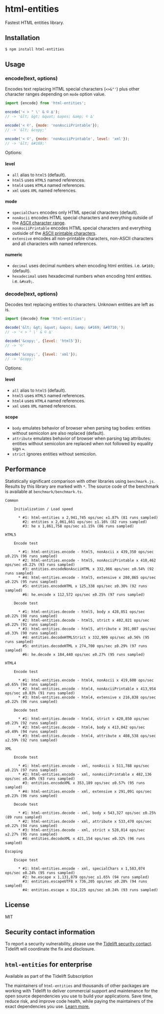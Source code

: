 html-entities
=============

Fastest HTML entities library.


Installation
------------

```bash
$ npm install html-entities
```

Usage
-----

### encode(text, options)

Encodes text replacing HTML special characters (`<>&"'`) plus other character ranges depending on `mode` option value.

```js
import {encode} from 'html-entities';

encode('< > " \' & © ∆');
// -> '&lt; &gt; &quot; &apos; &amp; © ∆'

encode('< ©', {mode: 'nonAsciiPrintable'});
// -> '&lt; &copy;'

encode('< ©', {mode: 'nonAsciiPrintable', level: 'xml'});
// -> '&lt; &#169;'
```

Options:

#### level

 * `all` alias to `html5` (default).
 * `html5` uses `HTML5` named references.
 * `html4` uses `HTML4` named references.
 * `xml` uses `XML` named references.

#### mode

 * `specialChars` encodes only HTML special characters (default).
 * `nonAscii` encodes HTML special characters and everything outside of the [ASCII character range](https://en.wikipedia.org/wiki/ASCII).
 * `nonAsciiPrintable` encodes HTML special characters and everything outiside of the [ASCII printable characters](https://en.wikipedia.org/wiki/ASCII#Printable_characters).
 * `extensive` encodes all non-printable characters, non-ASCII characters and all characters with named references.

#### numeric

 * `decimal` uses decimal numbers when encoding html entities. i.e. `&#169;` (default).
 * `hexadecimal` uses hexadecimal numbers when encoding html entities. i.e. `&#xa9;`.


### decode(text, options)

Decodes text replacing entities to characters. Unknown entities are left as is.

```js
import {decode} from 'html-entities';

decode('&lt; &gt; &quot; &apos; &amp; &#169; &#8710;');
// -> '< > " \' & © ∆'

decode('&copy;', {level: 'html5'});
// -> '©'

decode('&copy;', {level: 'xml'});
// -> '&copy;'
```

Options:

#### level

 * `all` alias to `html5` (default).
 * `html5` uses `HTML5` named references.
 * `html4` uses `HTML4` named references.
 * `xml` uses `XML` named references.

#### scope

 * `body` emulates behavior of browser when parsing tag bodies: entities without semicolon are also replaced (default).
 * `attribute` emulates behavior of browser when parsing tag attributes: entities without semicolon are replaced when not followed by equality sign `=`.
 * `strict` ignores entities without semicolon.

Performance
-----------

Statistically significant comparison with other libraries using `benchmark.js`.
Results by this library are marked with `*`.
The source code of the benchmark is available at `benchmark/benchmark.ts`.

```
Common

    Initialization / Load speed

      * #1: html-entities x 2,941,745 ops/sec ±1.87% (81 runs sampled)
        #2: entities x 2,061,661 ops/sec ±1.16% (82 runs sampled)
        #3: he x 1,861,758 ops/sec ±1.15% (86 runs sampled)

HTML5

    Encode test

      * #1: html-entities.encode - html5, nonAscii x 439,350 ops/sec ±0.21% (96 runs sampled)
      * #2: html-entities.encode - html5, nonAsciiPrintable x 410,462 ops/sec ±0.22% (93 runs sampled)
        #3: entities.encodeNonAsciiHTML x 332,966 ops/sec ±0.54% (92 runs sampled)
      * #4: html-entities.encode - html5, extensive x 280,865 ops/sec ±0.22% (95 runs sampled)
        #5: entities.encodeHTML x 125,338 ops/sec ±0.30% (92 runs sampled)
        #6: he.encode x 112,572 ops/sec ±0.25% (97 runs sampled)

    Decode test

      * #1: html-entities.decode - html5, body x 428,051 ops/sec ±0.22% (98 runs sampled)
      * #2: html-entities.decode - html5, strict x 402,821 ops/sec ±0.22% (91 runs sampled)
      * #3: html-entities.decode - html5, attribute x 391,007 ops/sec ±0.33% (90 runs sampled)
        #4: entities.decodeHTMLStrict x 332,909 ops/sec ±0.56% (95 runs sampled)
        #5: entities.decodeHTML x 274,700 ops/sec ±0.29% (97 runs sampled)
        #6: he.decode x 184,440 ops/sec ±0.27% (95 runs sampled)

HTML4

    Encode test

      * #1: html-entities.encode - html4, nonAscii x 419,600 ops/sec ±0.65% (94 runs sampled)
      * #2: html-entities.encode - html4, nonAsciiPrintable x 413,954 ops/sec ±0.83% (91 runs sampled)
      * #3: html-entities.encode - html4, extensive x 216,838 ops/sec ±0.22% (96 runs sampled)

    Decode test

      * #1: html-entities.decode - html4, strict x 420,850 ops/sec ±0.23% (92 runs sampled)
      * #2: html-entities.decode - html4, body x 413,042 ops/sec ±0.49% (94 runs sampled)
      * #3: html-entities.decode - html4, attribute x 408,538 ops/sec ±2.59% (92 runs sampled)

XML

    Encode test

      * #1: html-entities.encode - xml, nonAscii x 511,788 ops/sec ±0.21% (97 runs sampled)
      * #2: html-entities.encode - xml, nonAsciiPrintable x 482,136 ops/sec ±0.40% (93 runs sampled)
        #3: entities.encodeXML x 353,189 ops/sec ±0.57% (95 runs sampled)
      * #4: html-entities.encode - xml, extensive x 291,091 ops/sec ±0.23% (96 runs sampled)

    Decode test

      * #1: html-entities.decode - xml, body x 543,327 ops/sec ±0.25% (89 runs sampled)
      * #2: html-entities.decode - xml, attribute x 533,470 ops/sec ±0.22% (94 runs sampled)
      * #3: html-entities.decode - xml, strict x 528,014 ops/sec ±2.27% (95 runs sampled)
        #4: entities.decodeXML x 421,154 ops/sec ±0.32% (96 runs sampled)

Escaping

    Escape test

      * #1: html-entities.encode - xml, specialChars x 1,583,074 ops/sec ±0.24% (95 runs sampled)
        #2: he.escape x 1,131,879 ops/sec ±1.65% (94 runs sampled)
        #3: entities.escapeUTF8 x 736,205 ops/sec ±0.28% (94 runs sampled)
        #4: entities.escape x 314,225 ops/sec ±0.24% (93 runs sampled)
```

License
-------

MIT

Security contact information
----------------------------

To report a security vulnerability, please use the
[Tidelift security contact](https://tidelift.com/security). Tidelift will
coordinate the fix and disclosure.

`html-entities` for enterprise
------------------------------

Available as part of the Tidelift Subscription

The maintainers of `html-entities` and thousands of other packages are working with
Tidelift to deliver commercial support and maintenance for the open source
dependencies you use to build your applications. Save time, reduce risk, and
improve code health, while paying the maintainers of the exact dependencies you
use.
[Learn more.](https://tidelift.com/subscription/pkg/npm-html-entities?utm_source=npm-html-entities&utm_medium=referral&utm_campaign=enterprise)
